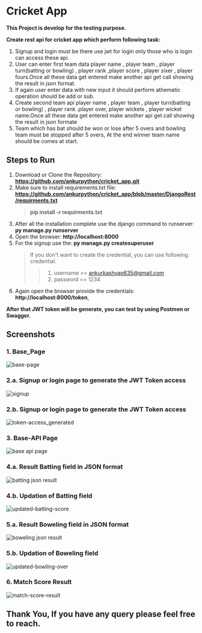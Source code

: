 # Cricket App
**This Project is develop for the testing purpose.**

**Create rest api for cricket app which perform following task:**
1. Signup and login must be there use jwt for login only those who is login can access these api.
2. User can enter first team data player name , player team , player turn(batting or bowling) , player rank ,player score , player sixer , player fours.Once all these data get entered make another api get call showing the result in json format. 
3. If again user enter data with new input it should perform athematic operation should be add or sub.
4. Create second team api player name , player team , player turn(batting or bowling) , player rank .player over, player wickets , player wicket name.Once all these data get entered make another api get call showing the result in json formate
5. Team which has bat should be won or lose after 5 overs and bowling team must be stopped after 5 overs, At the end winner team name should be comes at start.


## Steps to Run 
1. Download or Clone the Repository:    **https://github.com/ankurpython/cricket_app.git**
2. Make sure to install requirements.txt file:   **https://github.com/ankurpython/cricket_app/blob/master/DjangoRest/requirments.txt**
   > **pip install -r requirments.txt**
4. After all the installation complete use the django command to runserver:   **py manage.py runserver**
5. Open the browser: **http://localhost:8000**
6. For the signup use the: **py manage.py createsuperuser**
      > If you don't want to  create the credential, you can use following credential.
      >> 1. username == ankurkashyap635@gmail.com
      >> 2. password == 1234
7. Again open the browser provide the credentials: **http://localhost:8000/token**, 

**After that JWT token will be generate, you can test by using Postmen or Swagger.**

## Screenshots

### 1. **Base_Page**

![base-page](https://user-images.githubusercontent.com/48859058/124356798-af752700-dc35-11eb-8792-70c18e0e34d0.png)


### 2.a. **Signup or login page to generate the JWT Token access**

![signup](https://user-images.githubusercontent.com/48859058/124356840-e6e3d380-dc35-11eb-9895-047d27729ff9.png)

### 2.b. **Signup or login page to generate the JWT Token access**

![token-access_generated](https://user-images.githubusercontent.com/48859058/124356875-375b3100-dc36-11eb-9bf4-7144e985eb11.png)

### 3. **Base-API Page**

![base api page](https://user-images.githubusercontent.com/48859058/124357110-67ef9a80-dc37-11eb-9783-809ecfcca21a.png)

### 4.a. **Result Batting field in JSON format**

![batting json result](https://user-images.githubusercontent.com/48859058/124357118-763db680-dc37-11eb-8e37-865cd9f28bcf.png)

### 4.b. **Updation of Batting field**

![updated-batting-score](https://user-images.githubusercontent.com/48859058/124357246-1c89bc00-dc38-11eb-813e-cd7618a2c77f.png)

### 5.a. **Result Boweling field in JSON format**

![boweling json result](https://user-images.githubusercontent.com/48859058/124357290-64a8de80-dc38-11eb-8035-b77f3e1e1ddb.png)

### 5.b. **Updation of Boweling field**

![updated-bowling-over](https://user-images.githubusercontent.com/48859058/124357336-899d5180-dc38-11eb-88eb-0103f58f1a31.png)

### 6. **Match Score Result**

![match-score-result](https://user-images.githubusercontent.com/48859058/124357397-e436ad80-dc38-11eb-844f-127f144d0cdf.png)

## Thank You, If you have any query please feel free to reach.
